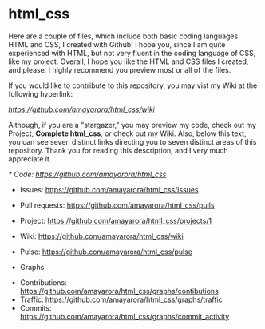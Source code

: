 # html_css

Here are a couple of files, which include both basic coding languages HTML and CSS, I created with Github! I hope you, since I am quite experienced with HTML, but not very fluent in the coding language of CSS, like my project. Overall, I hope you like the HTML and CSS files I created, and please, I highly recommend you preview most or all of the files.

If you would like to contribute to this repository, you may vist my Wiki at the following hyperlink:

*https://github.com/amayarora/html_css/wiki*

Although, if you are a "stargazer," you may preview my code, check out my Project, **Complete html_css**, or check out my Wiki. Also, below this text, you can see seven distinct links directing you to seven distinct areas of this repository. Thank you for reading this description, and I very much appreciate it.

_* Code: https://github.com/amayarora/html_css_

* Issues: https://github.com/amayarora/html_css/issues

* Pull requests: https://github.com/amayarora/html_css/pulls

* Project: https://github.com/amayarora/html_css/projects/1

* Wiki: https://github.com/amayarora/html_css/wiki

* Pulse: https://github.com/amayarora/html_css/pulse

* Graphs
 - Contributions: https://github.com/amayarora/html_css/graphs/contibutions
 - Traffic: https://github.com/amayarora/html_css/graphs/traffic
 - Commits: https://github.com/amayarora/html_css/graphs/commit_activity
